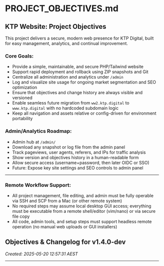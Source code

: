 # PROJECT_OBJECTIVES.md

## KTP Website: Project Objectives

This project delivers a secure, modern web presence for KTP Digital, built for easy management, analytics, and continual improvement.

### Core Goals:
- Provide a simple, maintainable, and secure PHP/Tailwind website
- Support rapid deployment and rollback using ZIP snapshots and Git
- Centralize all administration and analytics under `/admin`
- Log and visualize site usage for ongoing market segmentation and SEO optimization
- Ensure that objectives and change history are always visible and versioned
- Enable seamless future migration from `ww2.ktp.digital` to `www.ktp.digital` with no hardcoded subdomain logic
- Keep all navigation and assets relative or config-driven for environment portability

### Admin/Analytics Roadmap:
- Admin hub at `/admin/`
- Download any snapshot or log file from the admin panel
- Track pageviews, user agents, referers, and IPs for traffic analysis
- Show version and objectives history in a human-readable form
- Allow secure access (username+password, then later OIDC or SSO)
- Future: Expose key site settings and SEO controls to admin panel

---
### Remote Workflow Support:
- All project management, file editing, and admin must be fully operable via SSH and SCP from a Mac (or other remote system)
- No required steps may assume local desktop GUI access; everything must be executable from a remote shell/editor (vim/nano) or via secure file copy
- All code, admin tools, and setup steps must support headless remote operation (no manual web uploads or GUI installers)

## Objectives & Changelog for v1.4.0-dev
*Created: 2025-05-20 12:57:31 AEST*

---

